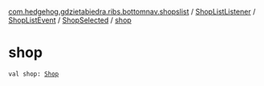 [com.hedgehog.gdzietabiedra.ribs.bottomnav.shopslist](../../../index.md) / [ShopListListener](../../index.md) / [ShopListEvent](../index.md) / [ShopSelected](index.md) / [shop](./shop.md)

# shop

`val shop: `[`Shop`](file:/home/adam/repo/GdzieTaBiedra/docs/domain/com.hedgehog.gdzietabiedra.domain/-shop/index.md)